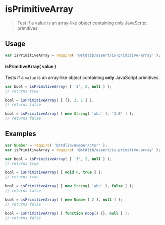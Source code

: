 <!--

@license Apache-2.0

Copyright (c) 2018 The Stdlib Authors.

Licensed under the Apache License, Version 2.0 (the "License");
you may not use this file except in compliance with the License.
You may obtain a copy of the License at

   http://www.apache.org/licenses/LICENSE-2.0

Unless required by applicable law or agreed to in writing, software
distributed under the License is distributed on an "AS IS" BASIS,
WITHOUT WARRANTIES OR CONDITIONS OF ANY KIND, either express or implied.
See the License for the specific language governing permissions and
limitations under the License.

-->

# isPrimitiveArray

> Test if a value is an array-like object containing only JavaScript primitives.

<section class="usage">

## Usage

```javascript
var isPrimitiveArray = require( '@stdlib/assert/is-primitive-array' );
```

#### isPrimitiveArray( value )

Tests if a `value` is an array-like object containing **only** JavaScript primitives.

<!-- eslint-disable no-new-wrappers -->

```javascript
var bool = isPrimitiveArray( [ '3', 2, null ] );
// returns true

bool = isPrimitiveArray( [ {}, 2, 1 ] );
// returns false

bool = isPrimitiveArray( [ new String( 'abc' ), '3.0' ] );
// returns false
```

</section>

<!-- /.usage -->

<section class="examples">

## Examples

<!-- eslint-disable no-restricted-syntax, no-new-wrappers, no-empty-function -->

<!-- eslint no-undef: "error" -->

```javascript
var Number = require( '@stdlib/number/ctor' );
var isPrimitiveArray = require( '@stdlib/assert/is-primitive-array' );

var bool = isPrimitiveArray( [ '3', 2, null ] );
// returns true

bool = isPrimitiveArray( [ void 0, true ] );
// returns true

bool = isPrimitiveArray( [ new String( 'abc' ), false ] );
// returns false

bool = isPrimitiveArray( [ new Number( 2 ), null ] );
// returns false

bool = isPrimitiveArray( [ function noop() {}, null ] );
// returns false
```

</section>

<!-- /.examples -->

<!-- Section for related `stdlib` packages. Do not manually edit this section, as it is automatically populated. -->

<section class="related">

</section>

<!-- /.related -->

<!-- Section for all links. Make sure to keep an empty line after the `section` element and another before the `/section` close. -->

<section class="links">

</section>

<!-- /.links -->
